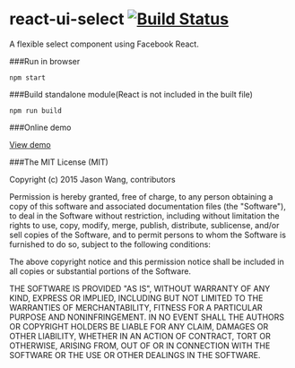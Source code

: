 # react-ui-select [![Build Status](https://travis-ci.org/WJsjtu/react-ui-select.svg?branch=master)](https://travis-ci.org/WJsjtu/react-ui-select)
A flexible select component using Facebook React.

###Run in browser
```
npm start
```

###Build standalone module(React is not included in the built file)
```
npm run build
```

###Online demo

[View demo](http://wjsjtu.github.io/react-ui-select/master/demo)

###The MIT License (MIT)

Copyright (c) 2015 Jason Wang, contributors

Permission is hereby granted, free of charge, to any person obtaining a copy
of this software and associated documentation files (the "Software"), to deal
in the Software without restriction, including without limitation the rights
to use, copy, modify, merge, publish, distribute, sublicense, and/or sell
copies of the Software, and to permit persons to whom the Software is
furnished to do so, subject to the following conditions:

The above copyright notice and this permission notice shall be included in all
copies or substantial portions of the Software.

THE SOFTWARE IS PROVIDED "AS IS", WITHOUT WARRANTY OF ANY KIND, EXPRESS OR
IMPLIED, INCLUDING BUT NOT LIMITED TO THE WARRANTIES OF MERCHANTABILITY,
FITNESS FOR A PARTICULAR PURPOSE AND NONINFRINGEMENT. IN NO EVENT SHALL THE
AUTHORS OR COPYRIGHT HOLDERS BE LIABLE FOR ANY CLAIM, DAMAGES OR OTHER
LIABILITY, WHETHER IN AN ACTION OF CONTRACT, TORT OR OTHERWISE, ARISING FROM,
OUT OF OR IN CONNECTION WITH THE SOFTWARE OR THE USE OR OTHER DEALINGS IN THE
SOFTWARE.
